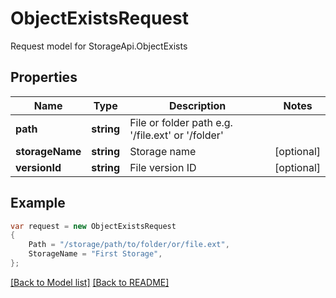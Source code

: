 
# ObjectExistsRequest

Request model for StorageApi.ObjectExists

## Properties

Name | Type | Description  | Notes
------------- | ------------- | ------------- | -------------
**path** | **string**| File or folder path e.g. &#39;/file.ext&#39; or &#39;/folder&#39; | 
**storageName** | **string**| Storage name | [optional] 
**versionId** | **string**| File version ID | [optional] 

## Example
```csharp
var request = new ObjectExistsRequest
{ 
    Path = "/storage/path/to/folder/or/file.ext",
    StorageName = "First Storage",
};
```

[[Back to Model list]](Models.md) [[Back to README]](README.md)
